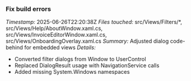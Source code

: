 ### Fix build errors
*Timestamp:* 2025-06-26T22:20:38Z
*Files touched:* src/Views/Filters/*, src/Views/Help/AboutWindow.xaml.cs, src/Views/InvoiceEditorWindow.xaml.cs, src/Views/OnboardingOverlay.xaml.cs
*Summary:* Adjusted dialog code-behind for embedded views
*Details:* 
- Converted filter dialogs from Window to UserControl
- Replaced DialogResult usage with NavigationService calls
- Added missing System.Windows namespaces
